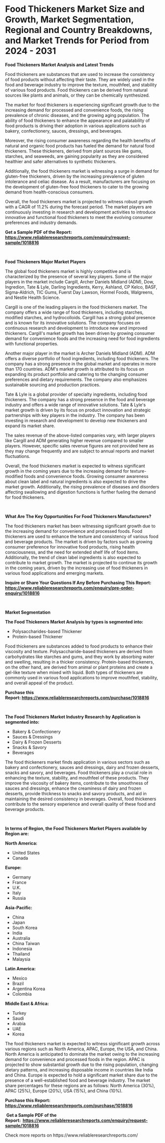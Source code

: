 <p><h1>Food Thickeners Market Size and Growth, Market Segmentation, Regional and Country Breakdowns, and Market Trends for Period from 2024 -  2031</h1></p><p><strong>Food Thickeners Market Analysis and Latest Trends</strong></p>
<p><p>Food thickeners are substances that are used to increase the consistency of food products without affecting their taste. They are widely used in the food and beverage industry to improve the texture, mouthfeel, and stability of various food products. Food thickeners can be derived from natural sources like plants and animals, or they can be chemically synthesized.</p><p>The market for food thickeners is experiencing significant growth due to the increasing demand for processed and convenience foods, the rising prevalence of chronic diseases, and the growing aging population. The ability of food thickeners to enhance the appearance and palatability of food products is driving their adoption in various applications such as bakery, confectionery, sauces, dressings, and beverages.</p><p>Moreover, the rising consumer awareness regarding the health benefits of natural and organic food products has fueled the demand for natural food thickeners. These thickeners, derived from plant sources like gums, starches, and seaweeds, are gaining popularity as they are considered healthier and safer alternatives to synthetic thickeners.</p><p>Additionally, the food thickeners market is witnessing a surge in demand for gluten-free thickeners, driven by the increasing prevalence of gluten intolerance and celiac disease. As a result, manufacturers are focusing on the development of gluten-free food thickeners to cater to the growing demand from health-conscious consumers.</p><p>Overall, the food thickeners market is projected to witness robust growth with a CAGR of 11.2% during the forecast period. The market players are continuously investing in research and development activities to introduce innovative and functional food thickeners to meet the evolving consumer preferences and industry demands.</p></p>
<p><strong>Get a Sample PDF of the Report:&nbsp; <a href="https://www.reliableresearchreports.com/enquiry/request-sample/1018816">https://www.reliableresearchreports.com/enquiry/request-sample/1018816</a></strong></p>
<p>&nbsp;</p>
<p><strong>Food Thickeners Major Market Players</strong></p>
<p><p>The global food thickeners market is highly competitive and is characterized by the presence of several key players. Some of the major players in the market include Cargill, Archer Daniels Midland (ADM), Dow, Ingredion, Tate & Lyle, Darling Ingredients, Kerry, Ashland, CP Kelco, BASF, Sigma-Aldrich, TIC Gums, Fuerst Day Lawson, Hormel Foods, Walgreens, and Nestle Health Science. </p><p>Cargill is one of the leading players in the food thickeners market. The company offers a wide range of food thickeners, including starches, modified starches, and hydrocolloids. Cargill has a strong global presence and is known for its innovative solutions. The company focuses on continuous research and development to introduce new and improved thickeners. Cargill's market growth has been driven by growing consumer demand for convenience foods and the increasing need for food ingredients with functional properties. </p><p>Another major player in the market is Archer Daniels Midland (ADM). ADM offers a diverse portfolio of food ingredients, including food thickeners. The company has a strong presence in the global market and operates in more than 170 countries. ADM's market growth is attributed to its focus on expanding its product portfolio and catering to the changing consumer preferences and dietary requirements. The company also emphasizes sustainable sourcing and production practices.</p><p>Tate & Lyle is a global provider of specialty ingredients, including food thickeners. The company has a strong presence in the food and beverage industry and offers a wide range of innovative solutions. Tate & Lyle's market growth is driven by its focus on product innovation and strategic partnerships with key players in the industry. The company has been investing in research and development to develop new thickeners and expand its market share.</p><p>The sales revenue of the above-listed companies vary, with larger players like Cargill and ADM generating higher revenue compared to smaller players. However, specific sales revenue figures are not provided here as they may change frequently and are subject to annual reports and market fluctuations.</p><p>Overall, the food thickeners market is expected to witness significant growth in the coming years due to the increasing demand for texture-modified foods and convenience foods. Growing consumer awareness about clean label and natural ingredients is also expected to drive the market growth. Additionally, the rising prevalence of diseases and disorders affecting swallowing and digestion functions is further fueling the demand for food thickeners.</p></p>
<p>&nbsp;</p>
<p><strong>What Are The Key Opportunities For Food Thickeners Manufacturers?</strong></p>
<p><p>The food thickeners market has been witnessing significant growth due to the increasing demand for convenience and processed foods. Food thickeners are used to enhance the texture and consistency of various food and beverage products. The market is driven by factors such as growing consumer preference for innovative food products, rising health consciousness, and the need for extended shelf life of food items. Additionally, the trend of clean label ingredients is also expected to contribute to market growth. The market is projected to continue its growth in the coming years, driven by the increasing use of food thickeners in various food applications and emerging markets.</p></p>
<p><strong>Inquire or Share Your Questions If Any Before Purchasing This Report: <a href="https://www.reliableresearchreports.com/enquiry/pre-order-enquiry/1018816">https://www.reliableresearchreports.com/enquiry/pre-order-enquiry/1018816</a></strong></p>
<p>&nbsp;</p>
<p><strong>Market Segmentation</strong></p>
<p><strong>The Food Thickeners Market Analysis by types is segmented into:</strong></p>
<p><ul><li>Polysaccharides-based Thickener</li><li>Protein-based Thickener</li></ul></p>
<p><p>Food thickeners are substances added to food products to enhance their viscosity and texture. Polysaccharide-based thickeners are derived from carbohydrates like starches and gums, and they work by absorbing water and swelling, resulting in a thicker consistency. Protein-based thickeners, on the other hand, are derived from animal or plant proteins and create a gel-like texture when mixed with liquid. Both types of thickeners are commonly used in various food applications to improve mouthfeel, stability, and overall appeal of the product.</p></p>
<p><strong>Purchase this Report:&nbsp;<a href="https://www.reliableresearchreports.com/purchase/1018816">https://www.reliableresearchreports.com/purchase/1018816</a></strong></p>
<p>&nbsp;</p>
<p><strong>The Food Thickeners Market Industry Research by Application is segmented into:</strong></p>
<p><ul><li>Bakery & Confectionery</li><li>Sauces & Dressings</li><li>Dairy & Frozen Desserts</li><li>Snacks & Savory</li><li>Beverages</li></ul></p>
<p><p>The food thickeners market finds application in various sectors such as bakery and confectionery, sauces and dressings, dairy and frozen desserts, snacks and savory, and beverages. Food thickeners play a crucial role in enhancing the texture, stability, and mouthfeel of these products. They improve the viscosity of bakery items, contribute to the smoothness of sauces and dressings, enhance the creaminess of dairy and frozen desserts, provide thickness to snacks and savory products, and aid in maintaining the desired consistency in beverages. Overall, food thickeners contribute to the sensory experience and overall quality of these food and beverage products.</p></p>
<p>&nbsp;</p>
<p><strong>In terms of Region, the Food Thickeners Market Players available by Region are:</strong></p>
<p>
    <p> <strong> North America: </strong>
        <ul>
            <li>United States</li>
            <li>Canada</li>
        </ul>
        </p> 
    <p> <strong> Europe: </strong>
        <ul>
            <li>Germany</li>
            <li>France</li>
            <li>U.K.</li>
            <li>Italy</li>
            <li>Russia</li>
        </ul>
        </p> 
    <p> <strong> Asia-Pacific: </strong>
        <ul>
            <li>China</li>
            <li>Japan</li>
            <li>South Korea</li>
            <li>India</li>
            <li>Australia</li>
            <li>China Taiwan</li>
            <li>Indonesia</li>
            <li>Thailand</li>
            <li>Malaysia</li>
        </ul>
        </p> 
    <p> <strong> Latin America: </strong>
        <ul>
            <li>Mexico</li>
            <li>Brazil</li>
            <li>Argentina Korea</li>
            <li>Colombia</li>
        </ul>
        </p> 
    <p> <strong> Middle East & Africa: </strong>
        <ul>
            <li>Turkey</li>
            <li>Saudi</li>
            <li>Arabia</li>
            <li>UAE</li>
            <li>Korea</li>
        </ul>
    </p>
    </p>
<p><p>The food thickeners market is expected to witness significant growth across various regions such as North America, APAC, Europe, the USA, and China. North America is anticipated to dominate the market owing to the increasing demand for convenience and processed foods in the region. APAC is projected to show substantial growth due to the rising population, changing dietary patterns, and increasing disposable income in countries like India and China. Europe is expected to hold a significant market share due to the presence of a well-established food and beverage industry. The market share percentages for these regions are as follows: North America (30%), APAC (25%), Europe (20%), USA (15%), and China (10%).</p></p>
<p><strong>Purchase this Report: <a href="https://www.reliableresearchreports.com/purchase/1018816">https://www.reliableresearchreports.com/purchase/1018816</a></strong></p>
<p>&nbsp;<strong>Get a Sample PDF of the Report:&nbsp;&nbsp;<a href="https://www.reliableresearchreports.com/enquiry/request-sample/1018816">https://www.reliableresearchreports.com/enquiry/request-sample/1018816</a></strong></p>
<p><strong></strong></p>
<p>Check more reports on https://www.reliableresearchreports.com/</p>